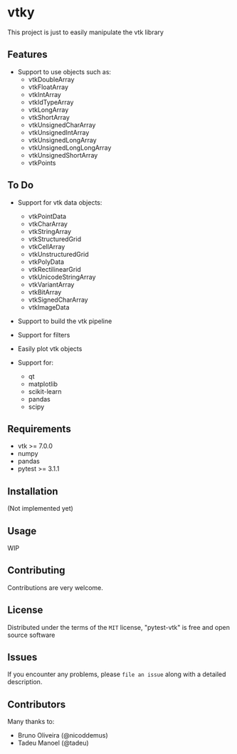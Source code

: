 # vtky


This project is just to easily manipulate the vtk library


Features
--------

* Support to use objects such as:
    * vtkDoubleArray
    * vtkFloatArray
    * vtkIntArray
    * vtkIdTypeArray
    * vtkLongArray
    * vtkShortArray
    * vtkUnsignedCharArray
    * vtkUnsignedIntArray
    * vtkUnsignedLongArray
    * vtkUnsignedLongLongArray
    * vtkUnsignedShortArray
    * vtkPoints


To Do
-----

* Support for vtk data objects:
    * vtkPointData
    * vtkCharArray
    * vtkStringArray
    * vtkStructuredGrid
    * vtkCellArray
    * vtkUnstructuredGrid
    * vtkPolyData
    * vtkRectilinearGrid
    * vtkUnicodeStringArray
    * vtkVariantArray
    * vtkBitArray
    * vtkSignedCharArray
    * vtkImageData

* Support to build the vtk pipeline
* Support for filters
* Easily plot vtk objects
* Support for:
   * qt
   * matplotlib
   * scikit-learn
   * pandas
   * scipy


Requirements
------------

* vtk >= 7.0.0
* numpy
* pandas
* pytest >= 3.1.1


Installation
------------
(Not implemented yet)


Usage
-----

WIP


Contributing
------------
Contributions are very welcome.


License
-------

Distributed under the terms of the `MIT` license, "pytest-vtk" is free and open source software


Issues
------

If you encounter any problems, please `file an issue` along with a detailed description.

Contributors
------------
Many thanks to:

* Bruno Oliveira (@nicoddemus)
* Tadeu Manoel (@tadeu)
